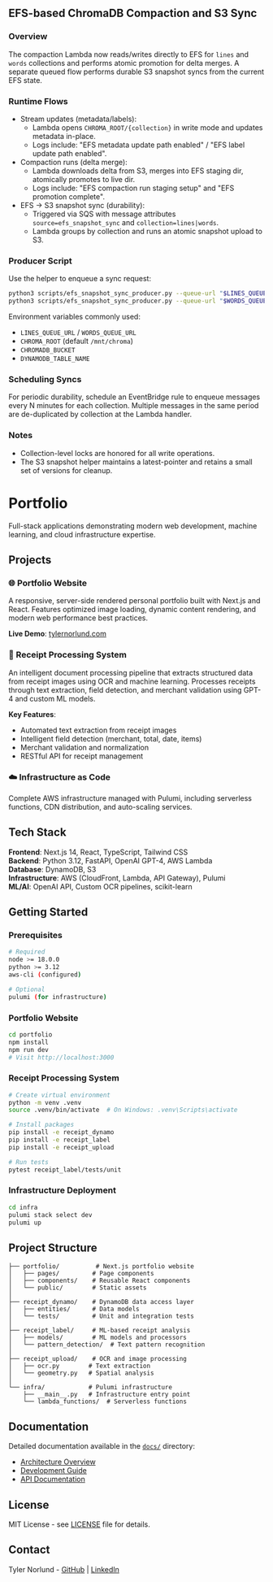 ## EFS-based ChromaDB Compaction and S3 Sync

### Overview

The compaction Lambda now reads/writes directly to EFS for `lines` and `words` collections and performs atomic promotion for delta merges. A separate queued flow performs durable S3 snapshot syncs from the current EFS state.

### Runtime Flows

- Stream updates (metadata/labels):
  - Lambda opens `CHROMA_ROOT/{collection}` in write mode and updates metadata in-place.
  - Logs include: "EFS metadata update path enabled" / "EFS label update path enabled".
- Compaction runs (delta merge):
  - Lambda downloads delta from S3, merges into EFS staging dir, atomically promotes to live dir.
  - Logs include: "EFS compaction run staging setup" and "EFS promotion complete".
- EFS → S3 snapshot sync (durability):
  - Triggered via SQS with message attributes `source=efs_snapshot_sync` and `collection=lines|words`.
  - Lambda groups by collection and runs an atomic snapshot upload to S3.

### Producer Script

Use the helper to enqueue a sync request:

```bash
python3 scripts/efs_snapshot_sync_producer.py --queue-url "$LINES_QUEUE_URL" --collection lines
python3 scripts/efs_snapshot_sync_producer.py --queue-url "$WORDS_QUEUE_URL" --collection words
```

Environment variables commonly used:

- `LINES_QUEUE_URL` / `WORDS_QUEUE_URL`
- `CHROMA_ROOT` (default `/mnt/chroma`)
- `CHROMADB_BUCKET`
- `DYNAMODB_TABLE_NAME`

### Scheduling Syncs

For periodic durability, schedule an EventBridge rule to enqueue messages every N minutes for each collection. Multiple messages in the same period are de-duplicated by collection at the Lambda handler.

### Notes

- Collection-level locks are honored for all write operations.
- The S3 snapshot helper maintains a latest-pointer and retains a small set of versions for cleanup.

# Portfolio

Full-stack applications demonstrating modern web development, machine learning, and cloud infrastructure expertise.

## Projects

### 🌐 Portfolio Website

A responsive, server-side rendered personal portfolio built with Next.js and React. Features optimized image loading, dynamic content rendering, and modern web performance best practices.

**Live Demo**: [tylernorlund.com](https://tylernorlund.com)

### 🧾 Receipt Processing System

An intelligent document processing pipeline that extracts structured data from receipt images using OCR and machine learning. Processes receipts through text extraction, field detection, and merchant validation using GPT-4 and custom ML models.

**Key Features**:

- Automated text extraction from receipt images
- Intelligent field detection (merchant, total, date, items)
- Merchant validation and normalization
- RESTful API for receipt management

### ☁️ Infrastructure as Code

Complete AWS infrastructure managed with Pulumi, including serverless functions, CDN distribution, and auto-scaling services.

## Tech Stack

**Frontend**: Next.js 14, React, TypeScript, Tailwind CSS  
**Backend**: Python 3.12, FastAPI, OpenAI GPT-4, AWS Lambda  
**Database**: DynamoDB, S3  
**Infrastructure**: AWS (CloudFront, Lambda, API Gateway), Pulumi  
**ML/AI**: OpenAI API, Custom OCR pipelines, scikit-learn

## Getting Started

### Prerequisites

```bash
# Required
node >= 18.0.0
python >= 3.12
aws-cli (configured)

# Optional
pulumi (for infrastructure)
```

### Portfolio Website

```bash
cd portfolio
npm install
npm run dev
# Visit http://localhost:3000
```

### Receipt Processing System

```bash
# Create virtual environment
python -m venv .venv
source .venv/bin/activate  # On Windows: .venv\Scripts\activate

# Install packages
pip install -e receipt_dynamo
pip install -e receipt_label
pip install -e receipt_upload

# Run tests
pytest receipt_label/tests/unit
```

### Infrastructure Deployment

```bash
cd infra
pulumi stack select dev
pulumi up
```

## Project Structure

```
├── portfolio/          # Next.js portfolio website
│   ├── pages/         # Page components
│   ├── components/    # Reusable React components
│   └── public/        # Static assets
│
├── receipt_dynamo/    # DynamoDB data access layer
│   ├── entities/      # Data models
│   └── tests/         # Unit and integration tests
│
├── receipt_label/     # ML-based receipt analysis
│   ├── models/        # ML models and processors
│   └── pattern_detection/  # Text pattern recognition
│
├── receipt_upload/    # OCR and image processing
│   ├── ocr.py        # Text extraction
│   └── geometry.py   # Spatial analysis
│
└── infra/            # Pulumi infrastructure
    ├── __main__.py   # Infrastructure entry point
    └── lambda_functions/  # Serverless functions
```

## Documentation

Detailed documentation available in the [`docs/`](docs/) directory:

- [Architecture Overview](docs/architecture/overview.md)
- [Development Guide](docs/development/setup.md)
- [API Documentation](docs/api/)

## License

MIT License - see [LICENSE](LICENSE) file for details.

## Contact

Tyler Norlund - [GitHub](https://github.com/tnorlund) | [LinkedIn](https://www.linkedin.com/in/tyler-norlund/)
